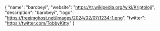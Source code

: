 
{
  "name": "barobeyi",
  "website": "https://tr.wikipedia.org/wiki/Kriptoloji",
  "description": "barobeyi",
  "logo": "https://freeimghost.net/images/2024/02/07/1234-1.png",
  "twitter": "https://twitter.com/TobbyKitty"
}
